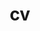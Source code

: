 ---
layout: cv
permalink: /cv/
title: cv
nav: false
nav_order: 3
cv_pdf: cv_seokhamoon.pdf # you can also use external links here
description: This is a description of the page. You can modify it in '_pages/cv.md'. You can also change or remove the top pdf download button.
toc:
  sidebar: left
---